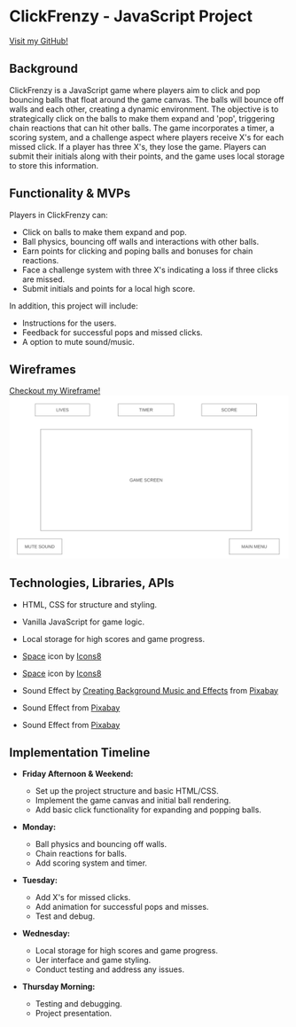 # ClickFrenzy - JavaScript Project

[Visit my GitHub!](https://github.com/Dominic5591)

## Background

ClickFrenzy is a JavaScript game where players aim to click and pop bouncing balls that float around the game canvas. The balls will bounce off walls and each other, creating a dynamic environment. The objective is to strategically click on the balls to make them expand and 'pop', triggering chain reactions that can hit other balls. The game incorporates a timer, a scoring system, and a challenge aspect where players receive X's for each missed click. If a player has three X's, they lose the game. Players can submit their initials along with their points, and the game uses local storage to store this information.

## Functionality & MVPs

Players in ClickFrenzy can:

- Click on balls to make them expand and pop.
- Ball physics, bouncing off walls and interactions with other balls.
- Earn points for clicking and poping balls and bonuses for chain reactions.
- Face a challenge system with three X's indicating a loss if three clicks are missed.
- Submit initials and points for a local high score.

In addition, this project will include:

- Instructions for the users.
- Feedback for successful pops and missed clicks.
- A option to mute sound/music.

## Wireframes

[Checkout my Wireframe!](https://wireframe.cc/pro/pp/5c6b09031708127)
![Alt text](./wireframe/wireframe.png)

## Technologies, Libraries, APIs

- HTML, CSS for structure and styling.
- Vanilla JavaScript for game logic.
- Local storage for high scores and game progress.

- <a target="_blank" href="https://icons8.com/icon/OEy009vn4nTb/galaxy">Space</a> icon by <a target="_blank" href="https://icons8.com">Icons8</a>

- <a target="_blank" href="https://icons8.com/icon/oaQdQ0hfJiHw/galaxy">Space</a> icon by <a target="_blank" href="https://icons8.com">Icons8</a>
- Sound Effect by <a href="https://pixabay.com/users/universfield-28281460/?utm_source=link-attribution&utm_medium=referral&utm_campaign=music&utm_content=124476">Creating Background Music and Effects</a> from <a href="https://pixabay.com//?utm_source=link-attribution&utm_medium=referral&utm_campaign=music&utm_content=124476">Pixabay</a>

- Sound Effect from <a href="https://pixabay.com/?utm_source=link-attribution&utm_medium=referral&utm_campaign=music&utm_content=68698">Pixabay</a>

- Sound Effect from <a href="https://pixabay.com/?utm_source=link-attribution&utm_medium=referral&utm_campaign=music&utm_content=102842">Pixabay</a>

## Implementation Timeline

- **Friday Afternoon & Weekend:**

  - Set up the project structure and basic HTML/CSS.
  - Implement the game canvas and initial ball rendering.
  - Add basic click functionality for expanding and popping balls.

- **Monday:**

  - Ball physics and bouncing off walls.
  - Chain reactions for balls.
  - Add scoring system and timer.

- **Tuesday:**

  - Add X's for missed clicks.
  - Add animation for successful pops and misses.
  - Test and debug.

- **Wednesday:**

  - Local storage for high scores and game progress.
  - Uer interface and game styling.
  - Conduct testing and address any issues.

- **Thursday Morning:**
  - Testing and debugging.
  - Project presentation.
